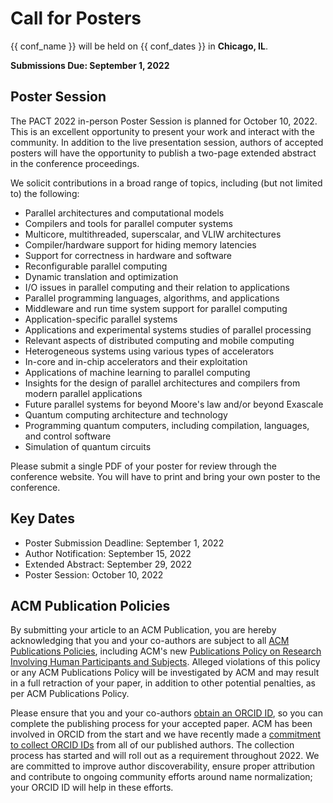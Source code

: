 # Call for Posters

{{ conf_name }} will be held on {{ conf_dates }} in **Chicago, IL**.

**Submissions Due: September 1, 2022**

## Poster Session

The PACT 2022 in-person Poster Session is planned for October 10, 2022.
This is an excellent opportunity to present your work and interact with
the community. In addition to the live presentation session, authors
of accepted posters will have the opportunity to publish a two-page
extended abstract in the conference proceedings.

We solicit contributions in a broad range of topics, including (but not
limited to) the following:

-   Parallel architectures and computational models
-   Compilers and tools for parallel computer systems
-   Multicore, multithreaded, superscalar, and VLIW architectures
-   Compiler/hardware support for hiding memory latencies
-   Support for correctness in hardware and software
-   Reconfigurable parallel computing
-   Dynamic translation and optimization
-   I/O issues in parallel computing and their relation to applications
-   Parallel programming languages, algorithms, and applications
-   Middleware and run time system support for parallel computing
-   Application-specific parallel systems
-   Applications and experimental systems studies of parallel processing
-   Relevant aspects of distributed computing and mobile computing
-   Heterogeneous systems using various types of accelerators
-   In-core and in-chip accelerators and their exploitation
-   Applications of machine learning to parallel computing
-   Insights for the design of parallel architectures and compilers from
    modern parallel applications
-   Future parallel systems for beyond Moore's law and/or beyond
    Exascale
-   Quantum computing architecture and technology
-   Programming quantum computers, including compilation, languages, and
    control software
-   Simulation of quantum circuits

Please submit a single PDF of your poster for review through the conference website.
You will have to print and bring your own poster to the conference.

## Key Dates

-   Poster Submission Deadline: September 1, 2022
-   Author Notification: September 15, 2022
-   Extended Abstract: September 29, 2022
-   Poster Session: October 10, 2022

## ACM Publication Policies

By submitting your article to an ACM Publication, you are hereby acknowledging
that you and your co-authors are subject to all [ACM Publications
Policies](https://www.acm.org/publications/policies), including ACM's new
[Publications Policy on Research Involving Human Participants and
Subjects](https://www.acm.org/publications/policies/research-involving-human-participants-and-subjects).
Alleged violations of this policy or any ACM Publications Policy will be
investigated by ACM and may result in a full retraction of your paper, in
addition to other potential penalties, as per ACM Publications Policy.

Please ensure that you and your co-authors [obtain an ORCID
ID](https://orcid.org/register), so you can complete the publishing process for
your accepted paper. ACM has been involved in ORCID from the start and we have
recently made a [commitment to collect ORCID
IDs](https://authors.acm.org/author-resources/orcid-faqs) from all of our
published authors. The collection process has started and will roll out as a
requirement throughout 2022.  We are committed to improve author
discoverability, ensure proper attribution and contribute to ongoing community
efforts around name normalization; your ORCID ID will help in these efforts.
